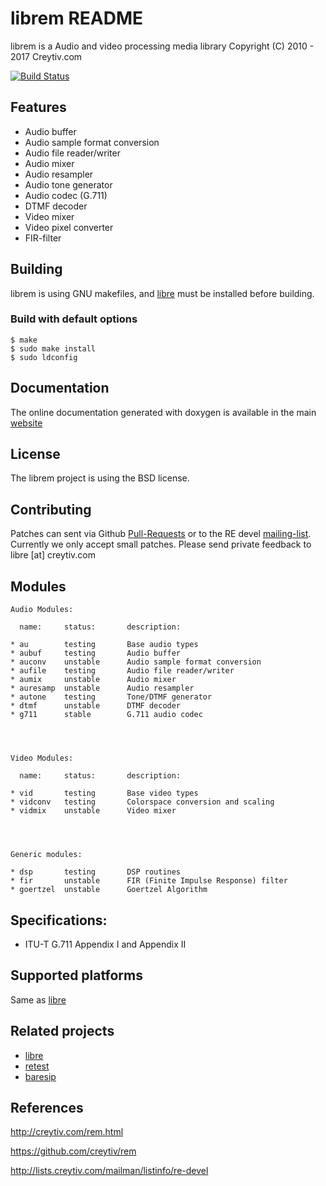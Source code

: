 librem README
=============


librem is a Audio and video processing media library
Copyright (C) 2010 - 2017 Creytiv.com

[![Build Status](https://travis-ci.org/creytiv/rem.svg?branch=master)](https://travis-ci.org/creytiv/rem)


## Features

* Audio buffer
* Audio sample format conversion
* Audio file reader/writer
* Audio mixer
* Audio resampler
* Audio tone generator
* Audio codec (G.711)
* DTMF decoder
* Video mixer
* Video pixel converter
* FIR-filter


## Building

librem is using GNU makefiles, and [libre](https://github.com/creytiv/re)
must be installed before building.


### Build with default options

```
$ make
$ sudo make install
$ sudo ldconfig
```


## Documentation

The online documentation generated with doxygen is available in
the main [website](http://creytiv.com/doxygen/rem-dox/html/)


## License

The librem project is using the BSD license.


## Contributing

Patches can sent via Github
[Pull-Requests](https://github.com/creytiv/rem/pulls) or to the RE devel
[mailing-list](http://lists.creytiv.com/mailman/listinfo/re-devel).
Currently we only accept small patches.
Please send private feedback to libre [at] creytiv.com


## Modules
```
Audio Modules:

  name:     status:       description:

* au        testing       Base audio types
* aubuf     testing       Audio buffer
* auconv    unstable      Audio sample format conversion
* aufile    testing       Audio file reader/writer
* aumix     unstable      Audio mixer
* auresamp  unstable      Audio resampler
* autone    testing       Tone/DTMF generator
* dtmf      unstable      DTMF decoder
* g711      stable        G.711 audio codec




Video Modules:

  name:     status:       description:

* vid       testing       Base video types
* vidconv   testing       Colorspace conversion and scaling
* vidmix    unstable      Video mixer




Generic modules:

* dsp       testing       DSP routines
* fir       unstable      FIR (Finite Impulse Response) filter
* goertzel  unstable      Goertzel Algorithm
```




## Specifications:

* ITU-T G.711 Appendix I and Appendix II


## Supported platforms

Same as [libre](https://github.com/creytiv/re)


## Related projects

* [libre](https://github.com/creytiv/re)
* [retest](https://github.com/creytiv/retest)
* [baresip](https://github.com/alfredh/baresip)



## References

http://creytiv.com/rem.html

https://github.com/creytiv/rem

http://lists.creytiv.com/mailman/listinfo/re-devel
